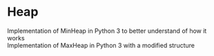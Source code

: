 # Heap
Implementation of MinHeap in Python 3 to better understand of how it works  
Implementation of MaxHeap in Python 3 with a modified structure
